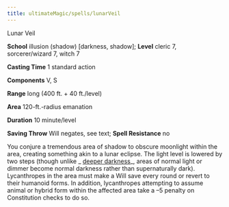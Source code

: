 ```yaml
---
title: ultimateMagic/spells/lunarVeil
---
```

Lunar Veil

**School** illusion (shadow) [darkness, shadow]; **Level** cleric 7, sorcerer/wizard 7, witch 7

**Casting Time** 1 standard action

**Components** V, S

**Range** long (400 ft. + 40 ft./level)

**Area** 120-ft.-radius emanation

**Duration** 10 minute/level

**Saving Throw** Will negates, see text; **Spell Resistance** no

You conjure a tremendous area of shadow to obscure moonlight within the area, creating something akin to a lunar eclipse. The light level is lowered by two steps (though unlike _ [deeper darkness](spells/deeperDarkness.md#_deeper-darkness)_, areas of normal light or dimmer become normal darkness rather than supernaturally dark). Lycanthropes in the area must make a Will save every round or revert to their humanoid forms. In addition, lycanthropes attempting to assume animal or hybrid form within the affected area take a –5 penalty on Constitution checks to do so.

